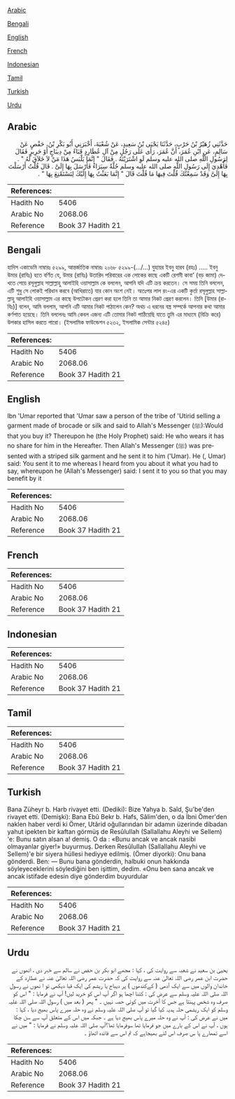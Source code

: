 [Arabic](#arabic)

[Bengali](#bengali)

[English](#english)

[French](#french)

[Indonesian](#indonesian)

[Tamil](#tamil)

[Turkish](#turkish)

[Urdu](#urdu)

## Arabic


<div dir="rtl" lang="ar" style={{fontSize:'larger',backgroundColor:'#f8f9fa',padding:20}}>
حَدَّثَنِي زُهَيْرُ بْنُ حَرْبٍ، حَدَّثَنَا يَحْيَى بْنُ سَعِيدٍ، عَنْ شُعْبَةَ، أَخْبَرَنِي أَبُو بَكْرِ بْنُ، حَفْصٍ عَنْ سَالِمٍ، عَنِ ابْنِ عُمَرَ، أَنَّ عُمَرَ، رَأَى عَلَى رَجُلٍ مِنْ آلِ عُطَارِدٍ قَبَاءً مِنْ دِيبَاجٍ أَوْ حَرِيرٍ فَقَالَ لِرَسُولِ اللَّهِ صلى الله عليه وسلم لَوِ اشْتَرَيْتَهُ ‏.‏ فَقَالَ ‏"‏ إِنَّمَا يَلْبَسُ هَذَا مَنْ لاَ خَلاَقَ لَهُ ‏"‏ ‏.‏ فَأُهْدِيَ إِلَى رَسُولِ اللَّهِ صلى الله عليه وسلم حُلَّةٌ سِيَرَاءُ فَأَرْسَلَ بِهَا إِلَىَّ ‏.‏ قَالَ قُلْتُ أَرْسَلْتَ بِهَا إِلَىَّ وَقَدْ سَمِعْتُكَ قُلْتَ فِيهَا مَا قُلْتَ قَالَ ‏"‏ إِنَّمَا بَعَثْتُ بِهَا إِلَيْكَ لِتَسْتَمْتِعَ بِهَا ‏"‏ ‏.‏
</div>
<div style={{backgroundColor:'#f8f9fa',padding:20, marginBottom: 10}}><table> <thead> <tr> <th>References:</th> <th></th> </tr> </thead> <tbody><tr><td>Hadith No</td><td>5406</td></tr><tr><td>Arabic No</td><td>2068.06</td></tr><tr><td>Reference</td><td>Book 37 Hadith 21</td></tr></tbody></table></div>

## Bengali


<div dir="ltr" lang="bn" style={{fontSize:'larger',backgroundColor:'#f8f9fa',padding:20}}>
হাদিস একাডেমি নাম্বারঃ ৫২৯৯, আন্তর্জাতিক নাম্বারঃ ২০৬৮ ৫২৯৯-(…/...) যুহায়র ইবনু হারব (রহঃ) ..... ইবনু উমার (রাযিঃ) হতে বর্ণিত যে, উমার (রাযিঃ) উতারিদ পরিবারের এক লোকের কাছে একটি রেশমী কাবা’ (বড় জামা) দেখতে পেয়ে রসূলুল্লাহ সাল্লাল্লাহু আলাইহি ওয়াসাল্লাম কে বললেন, আপনি যদি এটি ক্রয় করতেন। সে সময় তিনি বললেন, এটি শুধু সে লোকই পরিধান করবে (আখিরাতে) যার কোন অংশ নেই। অতঃপর লাল রং-এর একটি কুর্তা রসূলুল্লাহ সাল্লাল্লাহু আলাইহি ওয়াসাল্লাম এর কাছে উপঢৌকন প্রেরণ করা হলে তিনি তা আমার নিকট প্রেরণ করলেন। তিনি [উমার (রাযিঃ)] বলেন, আমি বললাম, আপনি এটি আমার নিকট পাঠালেন কেন? অথচ এ ধরনের বস্ত্র সম্পর্কে আপনার কথা আমার কর্ণপাত হয়েছে। তিনি বললেনঃ আমি কেবল এজন্য এটি তোমার নিকট পাঠিয়েছি যাতে তুমি এর মাধ্যমে (বিক্রি করে) উপকার হাসিল করতে পারো। (ইসলামিক ফাউন্ডেশন ৫২৩২, ইসলামিক সেন্টার ৫২৪৫)
</div>
<div style={{backgroundColor:'#f8f9fa',padding:20, marginBottom: 10}}><table> <thead> <tr> <th>References:</th> <th></th> </tr> </thead> <tbody><tr><td>Hadith No</td><td>5406</td></tr><tr><td>Arabic No</td><td>2068.06</td></tr><tr><td>Reference</td><td>Book 37 Hadith 21</td></tr></tbody></table></div>

## English


<div dir="ltr" lang="en" style={{fontSize:'larger',backgroundColor:'#f8f9fa',padding:20}}>
lbn 'Umar reported that 'Umar saw a person of the tribe of 'Utirid selling a garment made of brocade or silk and said to Allah's Messenger (ﷺ):Would that you buy it? Thereupon he (the Holy Prophet) said: He who wears it has no share for him in the Hereafter. Then Allah's Messenger (ﷺ) was presented with a striped silk garment and he sent it to him ('Umar). He (, Umar) said: You sent it to me whereas I heard from you about it what you had to say, whereupon he (Allah's Messenger) said: I sent it to you so that you may benefit by it
</div>
<div style={{backgroundColor:'#f8f9fa',padding:20, marginBottom: 10}}><table> <thead> <tr> <th>References:</th> <th></th> </tr> </thead> <tbody><tr><td>Hadith No</td><td>5406</td></tr><tr><td>Arabic No</td><td>2068.06</td></tr><tr><td>Reference</td><td>Book 37 Hadith 21</td></tr></tbody></table></div>

## French


<div dir="ltr" lang="fr" style={{fontSize:'larger',backgroundColor:'#f8f9fa',padding:20}}>

</div>
<div style={{backgroundColor:'#f8f9fa',padding:20, marginBottom: 10}}><table> <thead> <tr> <th>References:</th> <th></th> </tr> </thead> <tbody><tr><td>Hadith No</td><td>5406</td></tr><tr><td>Arabic No</td><td>2068.06</td></tr><tr><td>Reference</td><td>Book 37 Hadith 21</td></tr></tbody></table></div>

## Indonesian


<div dir="ltr" lang="id" style={{fontSize:'larger',backgroundColor:'#f8f9fa',padding:20}}>

</div>
<div style={{backgroundColor:'#f8f9fa',padding:20, marginBottom: 10}}><table> <thead> <tr> <th>References:</th> <th></th> </tr> </thead> <tbody><tr><td>Hadith No</td><td>5406</td></tr><tr><td>Arabic No</td><td>2068.06</td></tr><tr><td>Reference</td><td>Book 37 Hadith 21</td></tr></tbody></table></div>

## Tamil


<div dir="ltr" lang="ta" style={{fontSize:'larger',backgroundColor:'#f8f9fa',padding:20}}>

</div>
<div style={{backgroundColor:'#f8f9fa',padding:20, marginBottom: 10}}><table> <thead> <tr> <th>References:</th> <th></th> </tr> </thead> <tbody><tr><td>Hadith No</td><td>5406</td></tr><tr><td>Arabic No</td><td>2068.06</td></tr><tr><td>Reference</td><td>Book 37 Hadith 21</td></tr></tbody></table></div>

## Turkish


<div dir="ltr" lang="tr" style={{fontSize:'larger',backgroundColor:'#f8f9fa',padding:20}}>
Bana Züheyr b. Harb rivayet etti. (Dediki): Bize Yahya b. Saîd, Şu'be'den rivayet etti. (Demişki): Bana Ebû Bekr b. Hafs, Sâlim'den, o da İbni Ömer'den naklen haber verdi ki Ömer, Utârid oğullarından bir adamın üzerinde dibadan yahut ipekten bir kaftan görmüş de Resûlullah (Sallallahu Aleyhi ve Sellem) 'e: Bunu satın alsan a! demiş. O da : «Bunu ancak ve ancak nasibi olmayanlar giyer!» buyurmuş. Derken Resûlullah (Sallallahu Aleyhi ve Sellem)'e bir siyera hüllesi hediyye edilmiş. (Ömer diyorki): Onu bana gönderdi. Ben: — Bunu bana gönderdin, halbuki onun hakkında söyleyeceklerini söylediğini ben işittim, dedim. «Onu ben sana ancak ve ancak istifade edesin diye gönderdim buyurdular
</div>
<div style={{backgroundColor:'#f8f9fa',padding:20, marginBottom: 10}}><table> <thead> <tr> <th>References:</th> <th></th> </tr> </thead> <tbody><tr><td>Hadith No</td><td>5406</td></tr><tr><td>Arabic No</td><td>2068.06</td></tr><tr><td>Reference</td><td>Book 37 Hadith 21</td></tr></tbody></table></div>

## Urdu


<div dir="rtl" lang="ur" style={{fontSize:'larger',backgroundColor:'#f8f9fa',padding:20}}>
یحییٰ بن سعید نے شعبہ سے روایت کی ، کہا : مجھے ابو بکر بن حفص نے سالم سے خبر دی ، انھوں نے حضرت ابن عمر رضی اللہ تعالیٰ عنہ سے روایت کی کہ حضرت عمر رضی اللہ تعالیٰ عنہ نے عطارد کے خاندان والوں میں سے ایک آدمی ( کےکندھوں ) پر دیباج یا ریشم کی ایک قبا دیکھی تو ا نھوں نے رسول اللہ صلی اللہ علیہ وسلم سے عرض کی : کتنا اچھا ہو اگر آپ اس کو خرید لیں! آپ نے فرمایا : " اس کو صرف وہ شخص پہنتا ہے جس کا آخرت میں کوئی حصہ نہیں ۔ " پھر ( بعد میں ) رسول اللہ صلی اللہ علیہ وسلم کو ایک ریشمی حلہ ہدیہ کیا گیا تو آپ صلی اللہ علیہ وسلم نے وہ حلہ میرے پاس بھیج دیا ، کہا : میں نے عرض کی : آپ نے وہ حلہ میرے پاس بھیج دیا ہے ۔ جبکہ میں اس کے متعلق آپ سے سن چکا ہوں ، آپ نے اس کے بارے میں جو فرمایا تھا سوفرمایا تھا؟آپ صلی اللہ علیہ وسلم نے فرمایا : " میں نے اسے تمھارے پا س صرف اس لئے بھیجاہے کہ تم اس سے فائدہ اٹھاؤ ۔
</div>
<div style={{backgroundColor:'#f8f9fa',padding:20, marginBottom: 10}}><table> <thead> <tr> <th>References:</th> <th></th> </tr> </thead> <tbody><tr><td>Hadith No</td><td>5406</td></tr><tr><td>Arabic No</td><td>2068.06</td></tr><tr><td>Reference</td><td>Book 37 Hadith 21</td></tr></tbody></table></div>